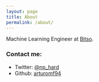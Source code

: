 ```yaml
---
layout: page
title: About
permalink: /about/
---
```


Machine Learning Engineer at [Bitso](https://bitso.com/).

### Contact me:

- Twitter: <a href="https://twitter.com/np_hard">@np_hard</a>
- Github: <a href="https://github.com/arturomf94">arturomf94</a>